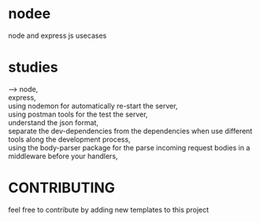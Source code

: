 # nodee
node and express js usecases

# studies
 -->   node,</br>
    <a></a>express,</br>
      using nodemon for automatically re-start the server,</br>
     using postman tools for the test the server,</br>
     understand the json format,</br>
     separate the dev-dependencies from the dependencies when use different tools along the development process,</br>
     using the body-parser package for the parse incoming request bodies in a middleware before your handlers,
     
     
     
     
# CONTRIBUTING

 feel free to contribute by adding new templates to this project
